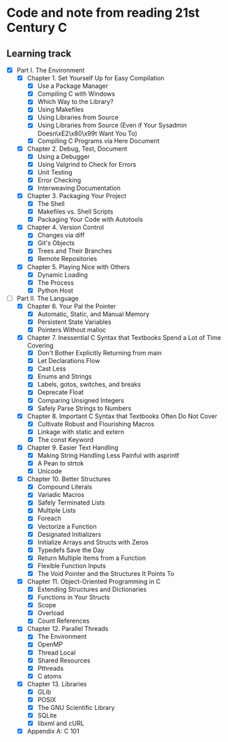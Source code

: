 # Code and note from reading 21st Century C

## Learning track

- [x] Part I. The Environment
  - [x] Chapter 1. Set Yourself Up for Easy Compilation
    - [x] Use a Package Manager
    - [x] Compiling C with Windows
    - [x] Which Way to the Library?
    - [x] Using Makefiles
    - [x] Using Libraries from Source
    - [x] Using Libraries from Source (Even if Your Sysadmin Doesn\xE2\x80\x99t Want You To)
    - [x] Compiling C Programs via Here Document
  - [x] Chapter 2. Debug, Test, Document
    - [x] Using a Debugger
    - [x] Using Valgrind to Check for Errors
    - [x] Unit Testing
    - [x] Error Checking
    - [x] Interweaving Documentation
  - [x] Chapter 3. Packaging Your Project
    - [x] The Shell
    - [x] Makefiles vs. Shell Scripts
    - [x] Packaging Your Code with Autotools
  - [x] Chapter 4. Version Control
    - [x] Changes via diff
    - [x] Git's Objects
    - [x] Trees and Their Branches
    - [x] Remote Repositories
  - [x] Chapter 5. Playing Nice with Others
    - [x] Dynamic Loading
    - [x] The Process
    - [x] Python Host
- [ ] Part II. The Language
  - [x] Chapter 6. Your Pal the Pointer
    - [x] Automatic, Static, and Manual Memory
    - [x] Persistent State Variables
    - [x] Pointers Without malloc
  - [x] Chapter 7. Inessential C Syntax that Textbooks Spend a Lot of Time Covering
    - [x] Don't Bother Explicitly Returning from main
    - [x] Let Declarations Flow
    - [x] Cast Less
    - [x] Enums and Strings
    - [x] Labels, gotos, switches, and breaks
    - [x] Deprecate Float
    - [x] Comparing Unsigned Integers
    - [x] Safely Parse Strings to Numbers
  - [x] Chapter 8. Important C Syntax that Textbooks Often Do Not Cover
    - [x] Cultivate Robust and Flourishing Macros
    - [x] Linkage with static and extern
    - [x] The const Keyword
  - [x] Chapter 9. Easier Text Handling
    - [x] Making String Handling Less Painful with asprintf
    - [x] A Pean to strtok
    - [x] Unicode
  - [x] Chapter 10. Better Structures
    - [x] Compound Literals
    - [x] Variadic Macros
    - [x] Safely Terminated Lists
    - [x] Multiple Lists
    - [x] Foreach
    - [x] Vectorize a Function
    - [x] Designated Initializers
    - [x] Initialize Arrays and Structs with Zeros
    - [x] Typedefs Save the Day
    - [x] Return Multiple Items from a Function
    - [x] Flexible Function Inputs
    - [x] The Void Pointer and the Structures It Points To
  - [x] Chapter 11. Object-Oriented Programming in C
    - [x] Extending Structures and Dictionaries
    - [x] Functions in Your Structs
    - [x] Scope
    - [x] Overload
    - [x] Count References
  - [x] Chapter 12. Parallel Threads
    - [x] The Environment
    - [x] OpenMP
    - [x] Thread Local
    - [x] Shared Resources
    - [x] Pthreads
    - [x] C atoms
  - [x] Chapter 13. Libraries
    - [x] GLib
    - [x] POSIX
    - [x] The GNU Scientific Library
    - [x] SQLite
    - [x] libxml and cURL
  - [x] Appendix A: C 101
